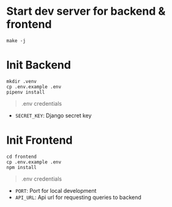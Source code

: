 # Start dev server for backend & frontend

```
make -j
```

# Init Backend

```
mkdir .venv
cp .env.example .env
pipenv install
```

> .env credentials

- `SECRET_KEY`: Django secret key

# Init Frontend

```
cd frontend
cp .env.example .env
npm install
```

> .env credentials

- `PORT`: Port for local development
- `API_URL`: Api url for requesting queries to backend
